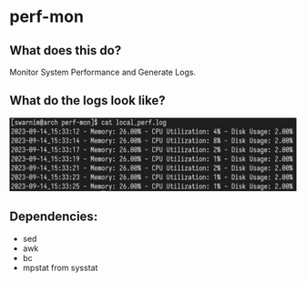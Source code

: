 # perf-mon
## What does this do?

Monitor System Performance and Generate Logs.

## What do the logs look like?
![Screenshot of the contents of log file](./img/ss.png)

## Dependencies:
- sed
- awk
- bc
- mpstat from sysstat
